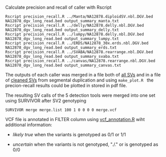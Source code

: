 Calculate precision and recall of caller with Rscript

``` {r}
Rscript precision_recall.R ../Manta/NA12878.diploidSV.nbl.DGV.bed  NA12878_dgv_long_read.bed output_summary_manta.txt
Rscript precision_recall.R ../delly/NA12878.delly.nbl.DGV.bed  NA12878_dgv_long_read.bed output_summary_delly.txt
Rscript precision_recall.R ../lumpy/NA12878.delly.nbl.DGV.bed  NA12878_dgv_long_read.bed output_summary_lumpy.txt
Rscript precision_recall.R ../ERDS/NA12878_30x.erds.nbl.DGV.bed  NA12878_dgv_long_read.bed output_summary_erds.txt
Rscript precision_recall.R ../SVABA/NA12878.rearrange.nbl.DGV.bed  NA12878_dgv_long_read.bed output_summary_svaba.txt
Rscript precision_recall.R ../canvas/NA12878.rearrange.nbl.DGV.bed  NA12878_dgv_long_read.bed output_summary_canvas.txt

``` 

The outputs of each caller was merged in a file both of [all SVs](https://github.com/Manuelaio/sv_benchmark/blob/main/benchmark/all_result.txt) and in a file of [cleaned SVs](https://github.com/Manuelaio/sv_benchmark/blob/main/benchmark/all_no_SD.txt) from segmental duplication and using `make_plot.R ` the precion-recall results could be plotted in stored in pdf file. 

The resulting SV calls of the 5 detection tools were merged into one  set using SURVIVOR after SV2 genotyping 

``` {r}
SURVIVOR merge merge.list 100 1 0 0 0 0 merge.vcf

``` 

VCF file is annotated in FILTER column using [vcf_annotation.R](https://github.com/Manuelaio/sv_benchmark/blob/main/benchmark/vcf_annotation.R) wiht additional information:

*  *likely true* when the variants is genotyped as 0/1 or 1/1


*  *uncertain* when the variants is not genotyped, "./." or is genotyped as 0/0




